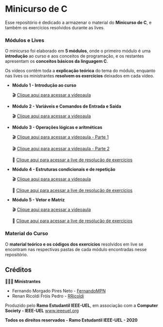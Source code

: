 # Minicurso de C

Esse repositório é dedicado a armazenar o material do **Minicurso de C**, e também os exercícios resolvidos durante as lives. 

### Módulos e Lives 
O minicurso foi elaborado em **5 módulos**, onde o primeiro módulo é uma **introdução** ao curso e aos conceitos de programação, e os restantes apresentam os **conceitos básicos da linguagem C**.

Os vídeos contêm toda a **explicação teórica** do tema do módulo, enquanto nas lives os ministrantes **resolvem os exercícios** deixados em cada vídeo.

 - **Módulo 1 - Introdução ao curso**
	
	🎬 [Clique aqui para acessar a videoaula](https://youtu.be/Pm3M2H2KjCA)

 - **Módulo 2 - Variáveis e Comandos de Entrada e Saída**
	
	🎬 [Clique aqui para acessar a videoaula](https://youtu.be/Yn7N-R4aTEg)
	
 - **Módulo 3 - Operações lógicas e aritméticas**
	
	🎬 [Clique aqui para acessar a videoaula - Parte 1](https://youtu.be/v_mLETP2Z_4)
	
	🎬 [Clique aqui para acessar a videoaula - Parte 2](https://youtu.be/Edrg9Nms2kw)
	
	🔴 [Clique aqui para acessar a live de resolução de exercícios](https://youtu.be/ms8mHmDkjd0) 

 - **Módulo 4 - Estruturas condicionais e de repetição**
	
	🎬 [Clique aqui para acessar a videoaula](https://youtu.be/EPN8wUNMtJM)
	
	🔴 [Clique aqui para acessar a live de resolução de exercícios](https://youtu.be/Y88Wx7ACzjI) 

 - **Módulo 5 - Vetor e Matriz**
	
	🎬 [Clique aqui para acessar a videoaula](https://youtu.be/Ltb_KlhPEe8)
	
	🔴 [Clique aqui para acessar a live de resolução de exercícios](https://youtu.be/s4pZ6c6K8FA)

### Material do Curso

O **material teórico e os códigos dos exercícios** resolvidos em live se encontram nas respectivas pastas de cada módulo encontradas nesse repositório.


## Créditos

**👨🏽‍💻 Ministrantes**

- Fernando Morgado Pires Neto - [FernandoMPN](https://github.com/FernandoMPN)
- Renan Ricoldi Fróis Pedro - [RRicoldi](https://github.com/RRicoldi)

Produzido pelo **Ramo Estudantil IEEE-UEL**, em associação com a **Computer Society - IEEE-UEL**
www.ieeeuel.org


**Todos os direitos reservados - Ramo Estudantil IEEE-UEL - 2020**

